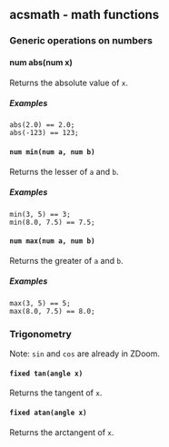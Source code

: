 acsmath - math functions
------------------------

### Generic operations on numbers

#### num abs(num x)
Returns the absolute value of `x`.

##### Examples
    abs(2.0) == 2.0;
    abs(-123) == 123;

#### `num min(num a, num b)`
Returns the lesser of `a` and `b`.

##### Examples
    min(3, 5) == 3;
    min(8.0, 7.5) == 7.5;

#### `num max(num a, num b)`
Returns the greater of `a` and `b`.

##### Examples
    max(3, 5) == 5;
    max(8.0, 7.5) == 8.0;


### Trigonometry

Note: `sin` and `cos` are already in ZDoom.

#### `fixed tan(angle x)`
Returns the tangent of `x`.

#### `fixed atan(angle x)`
Returns the arctangent of `x`.